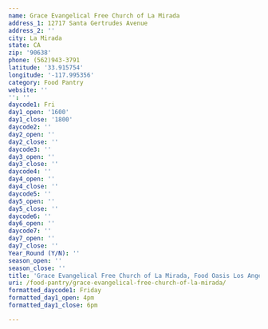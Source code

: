 ```yaml
---
name: Grace Evangelical Free Church of La Mirada
address_1: 12717 Santa Gertrudes Avenue
address_2: ''
city: La Mirada
state: CA
zip: '90638'
phone: (562)943-3791
latitude: '33.915754'
longitude: '-117.995356'
category: Food Pantry
website: ''
'': ''
daycode1: Fri
day1_open: '1600'
day1_close: '1800'
daycode2: ''
day2_open: ''
day2_close: ''
daycode3: ''
day3_open: ''
day3_close: ''
daycode4: ''
day4_open: ''
day4_close: ''
daycode5: ''
day5_open: ''
day5_close: ''
daycode6: ''
day6_open: ''
daycode7: ''
day7_open: ''
day7_close: ''
Year_Round (Y/N): ''
season_open: ''
season_close: ''
title: 'Grace Evangelical Free Church of La Mirada, Food Oasis Los Angeles'
uri: /food-pantry/grace-evangelical-free-church-of-la-mirada/
formatted_daycode1: Friday
formatted_day1_open: 4pm
formatted_day1_close: 6pm

---
```

